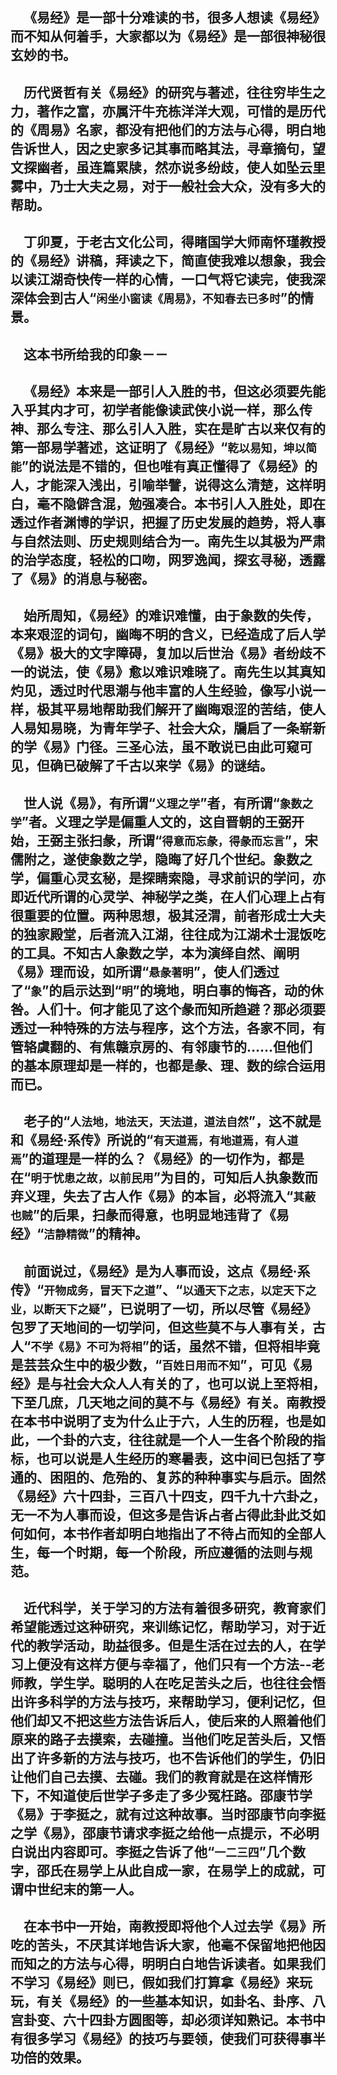 &emsp;《易经》是一部十分难读的书，很多人想读《易经》而不知从何着手，大家都以为《易经》是一部很神秘很玄妙的书。
---
&emsp;历代贤哲有关《易经》的研究与著述，往往穷毕生之力，著作之富，亦属汗牛充栋洋洋大观，可惜的是历代的《周易》名家，都没有把他们的方法与心得，明白地告诉世人，因之史家多记其事而略其法，寻章摘句，望文探幽者，虽连篇累牍，然亦说多纷歧，使人如坠云里雾中，乃士大夫之易，对于一般社会大众，没有多大的帮助。
---
&emsp;丁卯夏，于老古文化公司，得睹国学大师南怀瑾教授的《易经》讲稿，拜读之下，简直使我难以想象，我会以读江湖奇快传一样的心情，一口气将它读完，使我深深体会到古人“``闲坐小窗读《周易》，不知春去已多时``”的情景。
---
&emsp;这本书所给我的印象－－
---
&emsp;《易经》本来是一部引人入胜的书，但这必须要先能入乎其内才可，初学者能像读武侠小说一样，那么传神、那么专注、那么引人入胜，实在是旷古以来仅有的第一部易学著述，这证明了《易经》“``乾以易知，坤以简能``”的说法是不错的，但也唯有真正懂得了《易经》的人，才能深入浅出，引喻举譬，说得这么清楚，这样明白，毫不隐僻含混，勉强凑合。本书引人入胜处，即在透过作者渊博的学识，把握了历史发展的趋势，将人事与自然法则、历史规则结合为一。南先生以其极为严肃的治学态度，轻松的口吻，网罗逸闻，探玄寻秘，透露了《易》的消息与秘密。
---
&emsp;始所周知，《易经》的难识难懂，由于象数的失传，本来艰涩的词句，幽晦不明的含义，已经造成了后人学《易》极大的文字障碍，复加以后世治《易》者纷歧不一的说法，使《易》愈以难识难晓了。南先生以其真知灼见，透过时代思潮与他丰富的人生经验，像写小说一样，极其平易地帮助我们解开了幽晦艰涩的苦结，使人人易知易晓，为青年学子、社会大众，牖启了一条崭新的学《易》门径。三圣心法，虽不敢说已由此可窥可见，但确已破解了千古以来学《易》的谜结。
---
&emsp;世人说《易》，有所谓“``义理之学``”者，有所谓“``象数之学``”者。义理之学是偏重人文的，这自晋朝的王弼开始，王弼主张扫彖，所谓“``得意而忘彖，得彖而忘言``”，宋儒附之，遂使象数之学，隐晦了好几个世纪。象数之学，偏重心灵玄秘，是探睛索隐，寻求前识的学问，亦即近代所谓的心灵学、神秘学之类，在人们心理上占有很重要的位置。两种思想，极其泾渭，前者形成士大夫的独家殿堂，后者流入江湖，往往成为江湖术士混饭吃的工具。不知古人象数之学，本为演绎自然、阐明《易》理而设，如所谓“``悬彖著明``”，使人们透过了“``象``”的启示达到“``明``”的境地，明白事的悔吝，动的休咎。人们十。何才能见了这个彖而知所趋避？那必须要透过一种特殊的方法与程序，这个方法，各家不同，有管辂虞翻的、有焦赣京房的、有邻康节的……但他们的基本原理却是一样的，也都是彖、理、数的综合运用而已。
---
&emsp;老子的“``人法地，地法天，天法道，道法自然``”，这不就是和《易经·系传》所说的“``有天道焉，有地道焉，有人道焉``”的道理是一样的么？《易经》的一切作为，都是在“``明于忧患之故，以前民用``”为目的，可知后人执象数而弃义理，失去了古人作《易》的本旨，必将流入“``其蔽也贼``”的后果，扫彖而得意，也明显地违背了《易经》“``洁静精微``”的精神。
---
&emsp;前面说过，《易经》是为人事而设，这点《易经·系传》“``开物成务，冒天下之道``”、“``以通天下之志，以定天下之业，以断天下之疑``”，已说明了一切，所以尽管《易经》包罗了天地间的一切学问，但这些莫不与人事有关，古人“``不学《易》不可为将相``”的话，虽然不错，但将相毕竟是芸芸众生中的极少数，“``百姓日用而不知``”，可见《易经》是与社会大众人人有关的了，也可以说上至将相，下至几庶，几天地之间的莫不与《易经》有关。南教授在本书中说明了支为什么止于六，人生的历程，也是如此，一个卦的六支，往往就是一个人一生各个阶段的指标，也可以说是人生经历的寒暑表，这中间已包括了亨通的、困阻的、危殆的、复苏的种种事实与启示。固然《易经》六十四卦，三百八十四支，四千九十六卦之，无一不为人事而设，但这多是告诉占者占得此卦此爻如何如何，本书作者却明白地指出了不待占而知的全部人生，每一个时期，每一个阶段，所应遵循的法则与规范。
---
&emsp;近代科学，关于学习的方法有着很多研究，教育家们希望能透过这种研究，来训练记忆，帮助学习，对于近代的教学活动，助益很多。但是生活在过去的人，在学习上便没有这样方便与幸福了，他们只有一个方法--老师教，学生学。聪明的人在吃足苦头之后，也往往会悟出许多科学的方法与技巧，来帮助学习，便利记忆，但他们却又不把这些方法告诉后人，使后来的人照着他们原来的路子去摸索，去碰撞。当他们吃足苦头后，又悟出了许多新的方法与技巧，也不告诉他们的学生，仍旧让他们自己去摸、去碰。我们的教育就是在这样情形下，不知道使后世学子多走了多少冤枉路。邵康节学《易》于李挺之，就有过这种故事。当时邵康节向李挺之学《易》，邵康节请求李挺之给他一点提示，不必明白说出内容即可。李挺之告诉了他“``一二三四``”几个数字，邵氏在易学上从此自成一家，在易学上的成就，可谓中世纪末的第一人。
---
&emsp;在本书中一开始，南教授即将他个人过去学《易》所吃的苦头，不厌其详地告诉大家，他毫不保留地把他因而知之的方法与心得，明明白白地告诉读者。如果我们不学习《易经》则已，假如我们打算拿《易经》来玩玩，有关《易经》的一些基本知识，如卦名、卦序、八宫卦变、六十四卦方圆图等，却必须详知熟记。本书中有很多学习《易经》的技巧与要领，使我们可获得事半功倍的效果。
---
